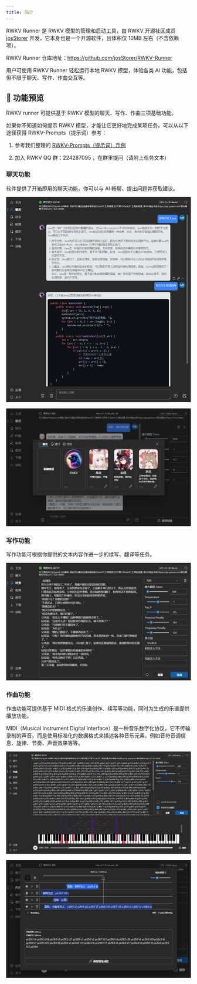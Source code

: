 ```yaml
---
title: 简介
---
```


RWKV Runner 是 RWKV 模型的管理和启动工具，由 RWKV 开源社区成员 [josStorer](https://github.com/josStorer) 开发，它本身也是一个开源软件，且体积仅 10MB 左右（不含依赖项）。

RWKV Runner 仓库地址：https://github.com/josStorer/RWKV-Runner

用户可使用 RWKV Runner 轻松运行本地 RWKV 模型，体验各类 AI 功能，包括但不限于聊天、写作、作曲交互等。

## 👀 功能预览

RWKV runner 可提供基于 RWKV 模型的聊天、写作、作曲三项基础功能。

如果你不知道如何提示 RWKV 模型，才能让它更好地完成某项任务。可以从以下途径获得 RWKV-Prompts（提示词）参考：

1. 参考我们整理的 [RWKV-Prompts（提示词）示例](../../../docs/RWKV-Prompts/Chat-Prompts)

2. 加入 RWKV QQ 群：224287095 ，在群里提问（请附上任务文本）

### 聊天功能

软件提供了开箱即用的聊天功能，你可以与 AI 畅聊、提出问题并获取建议。

![RWKV-Runner-chat](./imgs/RWKV-Runner-chat.png)

![RWKV-Runner-chat](./imgs/RWKV-Runner-chat2.png)

### 写作功能

写作功能可根据你提供的文本内容作进一步的续写、翻译等任务。


![RWKV-Runner-writer](./imgs/RWKV-Runner-writer.png)

### 作曲功能

作曲功能可提供基于 MIDI 格式的乐谱创作、续写等功能，同时为生成的乐谱提供播放功能。

MIDI（Musical Instrument Digital Interface）是一种音乐数字化协议，它不传输录制的声音，而是使用标准化的数据格式来描述各种音乐元素，例如音符音调信息、旋律、节奏、声音效果等等。

![RWKV-Runner-musician](./imgs/RWKV-Runner-musician.png)

![RWKV-Runner-musician2](./imgs/RWKV-Runner-musician2.png)



